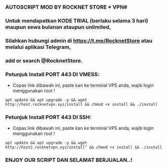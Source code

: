 ### AUTOSCRIPT MOD BY ROCKNET STORE * VPN#

### Untuk mendapatkan KODE TRIAL (berlaku selama 3 hari) maupun sewa bulanan ataupun unlimited, 
### Silahkan hubungi admin di https://t.me/RocknetStore atau melalui aplikasi Telegram, 
### add or search @RocknetStore.

### Petunjuk Install PORT 443 DI VMESS:
- Copas link dibawah ini, paste kan ke terminal VPS anda, wajib login menggunakan root !

```
apt update && apt upgrade -y && wget http://host.rocknetvpn.xyz/install && chmod +x install && ./install
```

### Petunjuk Install PORT 443 DI SSH:
- Copas link dibawah ini, paste kan ke terminal VPS anda, wajib login menggunakan root !

```
apt update && apt upgrade -y && wget http://host2.rocknetvpn.xyz/install" && chmod +x install && ./install
```

### ENJOY OUR SCRIPT DAN SELAMAT BERJUALAN..!
